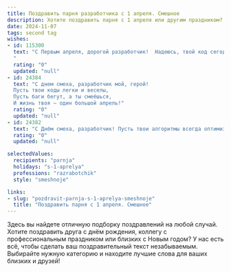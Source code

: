 ```yaml
---
title: Поздравить парня разработчика с 1 апреля. Смешное
description: Хотите поздравить парня с 1 апреля или другим праздником? Наш ИИ создаст незабываемое поздравление, а вы обязательно выделитесь среди других.  
date: 2024-11-07
tags: second tag
wishes:
- id: 115300
  text: "С Первым апреля, дорогой разработчик!  Надеюсь, твой код сегодня не полон багов, а только юмора уровня \"ха-ха\", а не \"WTF?!\"  Пусть сегодня все твои коммиты будут успешными, а дедлайны — забавными анекдотами.  Желаю тебе такого дня, чтобы даже самый сложный баг казался смешным недоразумением!
  "
  rating: "0"
  updated: "null"
- id: 24384
  text: "С днем смеха, разработчик мой, герой!
  Пусть твои коды легки и веселы,
  Пусть баги бегут, а ты смеёшься,
  И жизнь твоя — один большой апрель!"
  rating: "0"
  updated: "null"
- id: 24382
  text: "С Днём смеха, разработчик! Пусть твои алгоритмы всегда оптимизированы, а баги останутся только в коде шуток. Пусть твои функции всегда возвращают улыбки, а обновления приложения приходят с новыми апдейт-шуточками. Счастья, здоровья и успехов в отладке жизни!"
  rating: "0"
  updated: "null"

selectedValues:
  recipients: "parnja"
  holidays: "s-1-aprelya"
  professions: "razrabotchik"
  style: "smeshnoje"

links:
- slug: "pozdravit-parnja-s-1-aprelya-smeshnoje"
  title: "Поздравить парня с 1 апреля. Смешное"
---
```


Здесь вы найдете отличную подборку поздравлений на любой случай.
Хотите поздравить друга с днём рождения, коллегу с профессиональным праздником или близких с Новым годом? У нас есть всё, чтобы сделать ваш поздравительный текст незабываемым. Выбирайте нужную категорию и находите лучшие слова для ваших близких и друзей!
